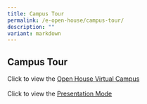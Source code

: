 ```yaml
---
title: Campus Tour
permalink: /e-open-house/campus-tour/
description: ""
variant: markdown
---
```

## Campus Tour

Click to view the [Open House Virtual Campus](https://tinyurl.com/PRSSDSA)<br><br>
Click to view the [Presentation Mode](https://www.thinglink.com/view/scene/1700089113832588068/presentation)